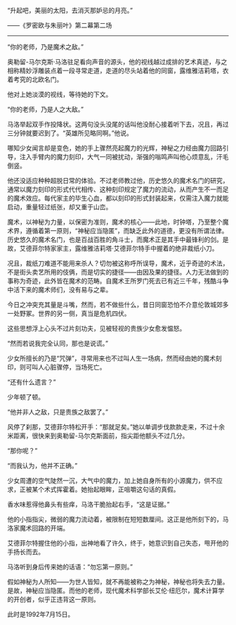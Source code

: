 “升起吧，美丽的太阳，去消灭那妒忌的月亮。”

——《罗密欧与朱丽叶》第二幕第二场

---

“你的老师，乃是魔术之敌。”

奥勒留-马尔克斯·马洛驻足看向声音的源头，他的视线越过成排的艺术真迹，与之相称精妙浮雕装点着一段寻常走道，走道的尽头站着他的同窗，露维雅洁莉塔，衣着考究的北欧名门。

他对上她淡漠的视线，等待她的下文。

“你的老师，乃是人之大敌。”

马洛举起双手作投降状。这两句没头没尾的话叫他没耐心接着听下去，况且，再过三分钟就要迟到了。“英雄所见略同啊。”他说。

哪知少女闻言却是变色，她的手上骤然亮起魔力的光辉，神秘之力经由魔力回路引导，注入手臂内的魔力刻印，大气一同被扰动，渐强的嗡鸣声叫他心烦意乱，汗毛倒竖。

他还没适应种种超脱日常的体验。不过老师教过他，历史悠久的魔术名门的研究，通常以魔力刻印的形式代代相传、这种刻印规定了魔力的流动，从而产生不一而足的魔术效应。每代家主的毕生心血，都以刻印的形式封装起来，仅需注入魔力就能启动，重量轻过纸张，却又重于山峦。

魔术，以神秘为力量，以保密为准则，魔术的核心——此地，时钟塔，乃至整个魔术界，遵循着第一原则，“神秘应当隐匿”，而缺乏此外的道德，更没有所谓法律。历史悠久的魔术名门，也是百战百胜的角斗士，而魔术正是其手中最锋利的剑。是故，艾德菲尔特家家主，露维雅洁莉塔·艾德菲尔特手中握着的绝非裁纸小刀。

况且，裁纸刀难道不能用来杀人？切勿被这称呼所误导，魔术，近乎奇迹的术法，不是街头卖艺所用的伎俩，而是切实的捷径——由因及果的捷径。人力无法做到的事称为奇迹，此外皆在魔术的范畴。自魔术王所罗门死去已有近三千年，残酷斗争中活下来的魔术师们，没有易与之辈。

今日之冲突充其量是斗嘴，然而，若不做些什么，昔日同窗恐怕不介意伦敦城郊多一处野冢。世界的另一侧，真当是危机四伏。

这些思想浮上心头不过片刻功夫，见被轻视的贵族少女愈发愠怒。

“然而若说我完全认同，那也是说谎。”

少女所擅长的乃是“咒弹”，寻常用来也不过叫人生一场病，然而经由她的魔术刻印，则可叫人心脏骤停，当场死亡。

“还有什么遗言？”

少年顿了顿。

“他并非人之敌，只是贵族之敌罢了。”

风停了刹那，艾德菲尔特松开手：“那就足矣。”她以单调步伐款款走来，不过十余米距离，很快来到奥勒留-马尔克斯面前，指尖距他额头不过几分。

“那你呢？”

“而我认为，他并不正确。”

少女周遭的空气陡然一沉，大气中的魔力，加上她自身所有的小源魔力，供不应求，正被某个术式挥霍着。她抬起眼眸，正咀嚼这句话的真假。

香水味惹得他鼻头有些痒，马洛干脆抬起右手，“这是证据。”

他的小指指尖，微弱的魔力流动着，被限制在短短数厘间。这正是他所刻下的，马洛家魔术回路的开端。

艾德菲尔特握住他的小指，出神地看了许久，终于，她意识到自己失态，甩开他的手扬长而去。

马洛听到身后传来她的话语：“勿忘第一原则。”

假如神秘为人所知——为世人皆知，就不再能被称之为神秘，神秘也将失去力量。是故，神秘应当隐匿。而他的老师，现代魔术科学部长艾伦·纽厄尔，魔术计算学的开创者，似乎正违背这一原则。

此时是1992年7月15日。
